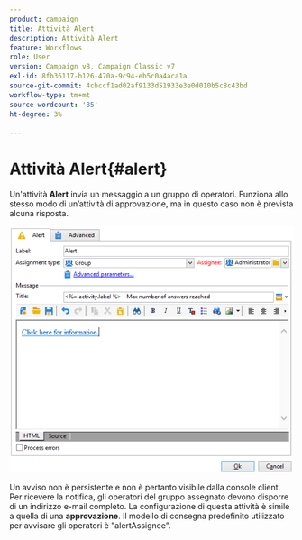 ```yaml
---
product: campaign
title: Attività Alert
description: Attività Alert
feature: Workflows
role: User
version: Campaign v8, Campaign Classic v7
exl-id: 8fb36117-b126-470a-9c94-eb5c0a4aca1a
source-git-commit: 4cbccf1ad02af9133d51933e3e0d010b5c8c43bd
workflow-type: tm+mt
source-wordcount: '85'
ht-degree: 3%

---
```


# Attività Alert{#alert}



Un&#39;attività **Alert** invia un messaggio a un gruppo di operatori. Funziona allo stesso modo di un’attività di approvazione, ma in questo caso non è prevista alcuna risposta.

![](assets/edit_alerte.png)

Un avviso non è persistente e non è pertanto visibile dalla console client. Per ricevere la notifica, gli operatori del gruppo assegnato devono disporre di un indirizzo e-mail completo. La configurazione di questa attività è simile a quella di una **approvazione**. Il modello di consegna predefinito utilizzato per avvisare gli operatori è &quot;alertAssignee&quot;.
